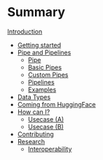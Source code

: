 # Summary

[Introduction](introduction.md)

- [Getting started](getting_started.md)
- [Pipe and Pipelines](warp-pipes.md)
  - [Pipe](pipes.md)
  - [Basic Pipes]()
  - [Custom Pipes]()
  - [Pipelines]()
  - [Examples]()
- [Data Types]()
- [Coming from HuggingFace]()
- [How can I?]()
  - [Usecase (A)]()
  - [Usecase (B)]()
- [Contributing](contributing.md)
- [Research](research/README.md)
  - [Interoperability](research/interoperability.md)